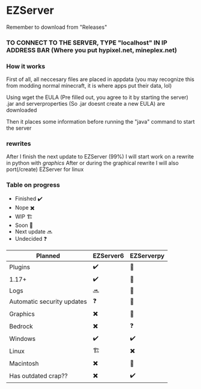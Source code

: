 # EZServer
Remember to download from "Releases"

### TO CONNECT TO THE SERVER, TYPE "localhost" IN IP ADDRESS BAR (Where you put hypixel.net, mineplex.net)


### How it works

First of all, all neccesary files are placed in appdata (you may recognize this from modding normal minecraft, it is where apps put their data, lol)

Using wget the EULA (Pre filled out, you agree to it by starting the server) .jar and serverproperties (So .jar doesnt create a new EULA) are downloaded

Then it places some information before running the "java" command to start the server

### rewrites

After I finish the next update to EZServer (99%) I will start work on a rewrite in python with *graphics*
After or during the graphical rewrite I will also port(/create) EZServer for linux

### Table on progress

- Finished ✔️
- Nope ✖️
- WIP 🏗️
- Soon 🚧
- Next update 🔜
- Undecided ❓

| Planned | EZServer6 | EZServerpy |
| ----------- | ----------- | ----------- |
| Plugins | ✔️ | 🚧 |
| 1.17+ | ✔️ | 🚧 |
| Logs | 🔜 | 🚧 |
| Automatic security updates | ❓ | 🚧 |
| Graphics | ✖️ | 🚧 |
| Bedrock | ✖️ | ❓ |
| Windows | ✔️ | ✔️ |
| Linux | 🏗️ | ✖️ |
| Macintosh | ✖️ | 🚧 |
| Has outdated crap?? | ✖️ | ✔️ |
